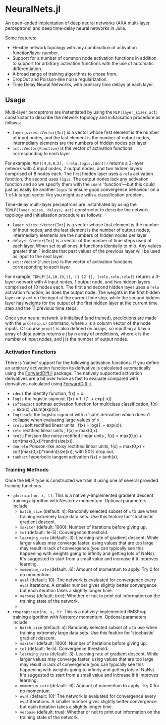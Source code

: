 # NeuralNets.jl
An open-ended implentation of deep neural networks (AKA multi-layer perceptrons) and deep time-delay neural networks in Julia.

Some features:
* Flexible network topology with any combination of activation function/layer number.
* Support for a number of common node activation functions in addition to support for arbitrary activation functions with the use of automatic differentiation.
* A broad range of training algorithms to chose from.
* DropOut and Poisson-like noise regularization.
* Time Delay Neural Networks, with arbitrary time delays at each layer.



## Usage
Multi-layer perceptrons are instantiated by using the `MLP(layer_sizes,act)` constructor  to describe the network topology and initialisation procedure as follows:
* `layer_sizes::Vector{Int}` is a vector whose first element is the number of input nodes, and the last element is the number of output nodes, intermediary elements are the numbers of hidden nodes per layer
* `act::Vector{Function}` is the vector of activation functions corresponding to each layer

For example, `MLP([4,8,8,2], [relu,logis,ident])` returns a 3-layer network with 4 input nodes, 2 output nodes, and two hidden layers comprised of 8 nodes each. The first hidden layer uses a `relu` activation function, the second uses `logis`. The output nodes lack any activation function and so we specify them with the `ident` 'function'—but this could just as easily be another `logis` to ensure good convergence behaviour on a 1-of-k target vector like you might use with a classification problem.

Time-delay multi-layer perceptrons are instantiated by using the `TDMLP(layer_sizes, delays, act)` constructor  to describe the network topology and initialisation procedure as follows:
* `layer_sizes::Vector{Int}` is a vector whose first element is the number of input nodes, and the last element is the number of output nodes, intermediary elements are the numbers of hidden nodes per layer
* `delays::Vector{Int}` is a vector of the number of time steps used at each layer. When set to all ones, it functions identially to mlp. Any values greater than 1 indicate that past values of the previous layer will be used as input to the next layer.
* `act::Vector{Function}` is the vector of activation functions corresponding to each layer

For example, `TDMLP([4,10,10,1], [1 12 1], [relu,relu,relu])` returns a 3-layer network with 4 input nodes, 1 output node, and two hidden layers comprised of 10 nodes each. The first and second hidden layer uses a `relu` activation function, as does the output node. The weights in the first hidden layer only act on the input at the current time step, while the second hidden layer has weights for the output of the first hidden layer at the current time step and the 11 previous time steps.

Once your neural network is initialised (and trained), predictions are made with the `prop(mlp,x)` command, where `x` is a column vector of the node inputs. Of course `prop()` is also defined on arrays, so inputting a k by n array of data points returns a j by n array of predictions, where k is the number of input nodes, and j is the number of output nodes.

### Activation Functions
There is 'native' support for the following activation functions. If you define an arbitrary activation function its derivative is calculated automatically using the [ForwardDiff.jl](https://github.com/JuliaDiff/ForwardDiff.jl) package. The natively supported activation derivatives are a bit over twice as fast to evaluate compared with derivatives calculated using [ForwardDiff.jl](https://github.com/JuliaDiff/ForwardDiff.jl).
* `ident` the identify function, f(x) = x.
* `logis` the logistic sigmoid, f(x) = 1 ./(1 .+ exp(-x)).
* `softmaxact` softmax activation function for multiclass classification, f(x) = exp(x) ./sum(exp(x)).
* `logissafe` the logistic sigmoid with a 'safe' derivative which doesn't collapse when evaluating large values of x.
* `srelu` soft rectified linear units , f(x) = log(1 .+ exp(x)).
* `relu` rectified linear units , f(x) = max(0,x).
* `nrelu` Poisson-like noisy rectified linear units , f(x) = max(0,x) + sqrt(max(0,x))*randn(size(x)).
* `donrelu` Poisson-like noisy rectified linear units, f(x) = max(0,x) + sqrt(max(0,x))*randn(size(x)), with 50% drop out.
* `tanhact` hyperbolic tangent activation f(x) = tanh(x).

### Training Methods
Once the MLP type is constructed we train it using one of several provided training functions.

* `gdmtrain(nn, x, t)`: This is a natively-implemented gradient descent training algorithm with Nesterov momentum. Optional parameters include:
    * `batch_size` (default: n): Randomly selected subset of `x` to use when training extremely large data sets. Use this feature for 'stochastic' gradient descent.
    * `maxiter` (default: 1000): Number of iterations before giving up.
    * `tol` (default: 1e-5): Convergence threshold.
    * `learning_rate` (default: .3): Learning rate of gradient descent. While larger values may converge faster, using values that are too large may result in lack of convergence (you can typically see this happening with weights going to infinity and getting lots of NaNs). It's suggested to start from a small value and increase if it improves learning.
    * `momentum_rate` (default: .6): Amount of momentum to apply. Try 0 for no momentum.
    * `eval` (default: 10): The network is evaluated for convergence every `eval` iterations. A smaller number gives slightly better convergence but each iteration takes a slightly longer time.
    * `verbose` (default: true): Whether or not to print out information on the training state of the network.
    * 
* `rmsproptrain(nn, x, t)`: This is a natively-implemented RMSProp training algorithm with Nesterov momentum. Optional parameters include:
    * `batch_size` (default: n): Randomly selected subset of `x` to use when training extremely large data sets. Use this feature for 'stochastic' gradient descent.
    * `maxiter` (default: 1000): Number of iterations before giving up.
    * `tol` (default: 1e-5): Convergence threshold.
    * `learning_rate` (default: .3): Learning rate of gradient descent. While larger values may converge faster, using values that are too large may result in lack of convergence (you can typically see this happening with weights going to infinity and getting lots of NaNs). It's suggested to start from a small value and increase if it improves learning.
    * `momentum_rate` (default: .6): Amount of momentum to apply. Try 0 for no momentum.
    * `eval` (default: 10): The network is evaluated for convergence every `eval` iterations. A smaller number gives slightly better convergence but each iteration takes a slightly longer time.
    * `verbose` (default: true): Whether or not to print out information on the training state of the network.


